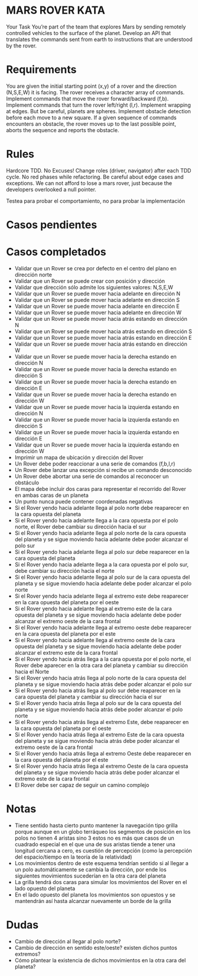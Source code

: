 # MARS ROVER KATA

Your Task
You’re part of the team that explores Mars by sending remotely controlled vehicles to the surface of the planet. Develop an API that translates the commands sent from earth to instructions that are understood by the rover.

# Requirements
You are given the initial starting point (x,y) of a rover and the direction (N,S,E,W) it is facing.
The rover receives a character array of commands.
Implement commands that move the rover forward/backward (f,b).
Implement commands that turn the rover left/right (l,r).
Implement wrapping at edges. But be careful, planets are spheres.
Implement obstacle detection before each move to a new square. If a given sequence of commands encounters an obstacle, the rover moves up to the last possible point, aborts the sequence and reports the obstacle.

# Rules
Hardcore TDD. No Excuses!
Change roles (driver, navigator) after each TDD cycle.
No red phases while refactoring.
Be careful about edge cases and exceptions. We can not afford to lose a mars rover, just because the developers overlooked a null pointer.

Testea para probar el comportamiento, no para probar la implementación


# Casos pendientes

# Casos completados
- Validar que un Rover se crea por defecto en el centro del plano en dirección norte
- Validar que un Rover se puede crear con posición y dirección
- Validar que dirección sólo admite los siguientes valores: N,S,E,W
- Validar que un Rover se puede mover hacia adelante en dirección N
- Validar que un Rover se puede mover hacia adelante en dirección S
- Validar que un Rover se puede mover hacia adelante en dirección E
- Validar que un Rover se puede mover hacia adelante en dirección W
- Validar que un Rover se puede mover hacia atrás estando en dirección N
- Validar que un Rover se puede mover hacia atrás estando en dirección S
- Validar que un Rover se puede mover hacia atrás estando en dirección E
- Validar que un Rover se puede mover hacia atrás estando en dirección W
- Validar que un Rover se puede mover hacia la derecha estando en dirección N
- Validar que un Rover se puede mover hacia la derecha estando en dirección S
- Validar que un Rover se puede mover hacia la derecha estando en dirección E
- Validar que un Rover se puede mover hacia la derecha estando en dirección W
- Validar que un Rover se puede mover hacia la izquierda estando en dirección N
- Validar que un Rover se puede mover hacia la izquierda estando en dirección S
- Validar que un Rover se puede mover hacia la izquierda estando en dirección E
- Validar que un Rover se puede mover hacia la izquierda estando en dirección W
- Imprimir un mapa de ubicación y dirección del Rover
- Un Rover debe poder reaccionar a una serie de comandos (f,b,l,r)
- Un Rover debe lanzar una excepción si recibe un comando desconocido
- Un Rover debe abortar una serie de comandos al reconocer un obstáculo
- El mapa debe incluir dos caras para representar el recorrido del Rover en ambas caras de un planeta
- Un punto nunca puede contener coordenadas negativas
- Si el Rover yendo hacia adelante llega al polo norte debe reaparecer en la cara opuesta del planeta
- Si el Rover yendo hacia adelante llega a la cara opuesta por el polo norte, el Rover debe cambiar su dirección hacia el sur
- Si el Rover yendo hacia adelante llega al polo norte de la cara opuesta del planeta y se sigue moviendo hacia adelante debe poder alcanzar el polo sur
- Si el Rover yendo hacia adelante llega al polo sur debe reaparecer en la cara opuesta del planeta
- Si el Rover yendo hacia adelante llega a la cara opuesta por el polo sur, debe cambiar su dirección hacia el norte
- Si el Rover yendo hacia adelante llega al polo sur de la cara opuesta del planeta y se sigue moviendo hacia adelante debe poder alcanzar el polo norte
- Si el Rover yendo hacia adelante llega al extremo este debe reaparecer en la cara opuesta del planeta por el oeste
- Si el Rover yendo hacia adelante llega al extremo este de la cara opuesta del planeta y se sigue moviendo hacia adelante debe poder alcanzar el extremo oeste de la cara frontal
- Si el Rover yendo hacia adelante llega al extremo oeste debe reaparecer en la cara opuesta del planeta por el este
- Si el Rover yendo hacia adelante llega al extremo oeste de la cara opuesta del planeta y se sigue moviendo hacia adelante debe poder alcanzar el extremo este de la cara frontal
- Si el Rover yendo hacia atrás llega a la cara opuesta por el polo norte, el Rover debe aparecer en la otra cara del planeta y cambiar su dirección hacia el Norte
- Si el Rover yendo hacia atrás llega al polo norte de la cara opuesta del planeta y se sigue moviendo hacia atrás debe poder alcanzar el polo sur
- Si el Rover yendo hacia atrás llega al polo sur debe reaparecer en la cara opuesta del planeta y cambiar su dirección hacia el sur
- Si el Rover yendo hacia atrás llega al polo sur de la cara opuesta del planeta y se sigue moviendo hacia atrás debe poder alcanzar el polo norte
- Si el Rover yendo hacia atrás llega al extremo Este, debe reaparecer en la cara opuesta del planeta por el oeste
- Si el Rover yendo hacia atrás llega al extremo Este de la cara opuesta del planeta y se sigue moviendo hacia atrás debe poder alcanzar el extremo oeste de la cara frontal
- Si el Rover yendo hacia atrás llega al extremo Oeste debe reaparecer en la cara opuesta del planeta por el este
- Si el Rover yendo hacia atrás llega al extremo Oeste de la cara opuesta del planeta y se sigue moviendo hacia atrás debe poder alcanzar el extremo este de la cara frontal
- El Rover debe ser capaz de seguir un camino complejo

# Notas
- Tiene sentido hasta cierto punto mantener la navegación tipo grilla porque aunque en un globo terráqueo los segmentos de posición en los polos no tienen 4 aristas sino 3 estos no es más que casos de un cuadrado especial en el que una de sus aristas tiende a tener una longitud cercana a cero, es cuestión de percepción (como la percepción del espacio/tiempo en la teoría de la relatividad)
- Los movimientos dentro de este esquema tendrían sentido si al llegar a un polo automáticamente se cambia la dirección, por ende los siguientes movimientos sucederían en la otra cara del planeta
- La grilla tendrá dos caras para simular los movimientos del Rover en el lado opuesto del planeta
- En el lado opuesto del planeta los movimientos son opuestos y se mantendrán así hasta alcanzar nuevamente un borde de la grilla

# Dudas
- Cambio de dirección al llegar al polo norte?
- Cambio de dirección en sentido este/oeste? existen dichos puntos extremos?
- Cómo plantear la existencia de dichos movimientos en la otra cara del planeta?
